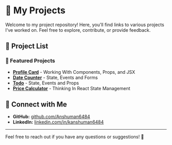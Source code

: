# 🚀 My Projects

Welcome to my project repository! Here, you'll find links to various projects I've worked on. Feel free to explore, contribute, or provide feedback.

## 📂 Project List

### 🌟 Featured Projects

- **[Profile Card](https://profile-card-rust-alpha.vercel.app/)** - Working With Components, Props, and JSX
- **[Date Counter](https://date-counter-psi.vercel.app/)** - State, Events and Forms 
- **[Todo](https://react-projects-eta-wine.vercel.app/)** - State, Events and Props
- **[Price Calculator](https://price-calculator-nu.vercel.app/)** - Thinking In React State Management

## 🔗 Connect with Me

- **GitHub:** [github.com/Anshuman6484](https://github.com/Anshuman6484)
- **LinkedIn:** [linkedin.com/in/kanshuman6484](https://www.linkedin.com/in/kanshuman6484/)

---

Feel free to reach out if you have any questions or suggestions! 🚀
